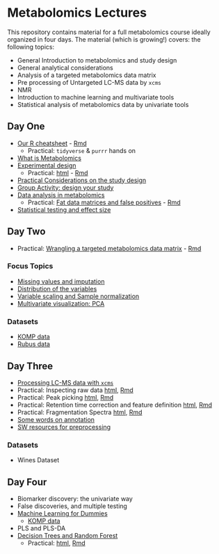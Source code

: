 # Metabolomics Lectures

This repository contains material for a full metabolomics course ideally organized in four days.
The material (which is growing!) covers: the following topics:

* General Introduction to metabolomics and study design
* General analytical considerations
* Analysis of a targeted metabolomics data matrix
* Pre processing of Untargeted LC-MS data by `xcms`
* NMR
* Introduction to machine learning and multivariate tools
* Statistical analysis of metabolomics data by univariate tools


## Day One

* [Our R cheatsheet](Day1/Our_R_cheatsheet.html) - [Rmd](Day1/Our_R_cheatsheet.Rmd)
    - Practical: `tidyverse` & `purrr` hands on
* [What is Metabolomics](Day1/Metabolomics.html)
* [Experimental design](Day1/experimental_design.pdf )
    - Practical: [html](Day1/stratified_random_sampling.html) - [Rmd](Day1/stratified_random_sampling.Rmd)
* [Practical Considerations on the study design](Day1/practical_considerations.html)
* [Group Activity: design your study](Day1/Group_activity_study_design.html)
* [Data analysis in metabolomics](Day1/Metabolomics_data_matrix.html)
    - Practical: [Fat data matrices and false positives](Day1/False_Positives.html) - [Rmd](Day1/False_Positives.Rmd) 
* [Statistical testing and effect size](Day1/statisticaltesting_and_effectsize.html)

## Day Two

* Practical: [Wrangling a targeted metabolomics data matrix](Day2/wrangling_targeted_DM.html) -  [Rmd](Day2/wrangling_targeted_DM.Rmd)

### Focus Topics
* [Missing values and imputation](Day2/MissingValues.html)
* [Distribution of the variables](Day2/Variable_distribution.html)
* [Variable scaling and Sample normalization](Day2/Scaling_and_normalization.html)
* [Multivariate visualization: PCA](Day2/PCA.html)

### Datasets
* [KOMP data](Day2/KOMP_data_targeted.RData)
* [Rubus data](Day2/rubus_targeted.csv)

## Day Three

* [Processing LC-MS data with `xcms`](Day3/processing_LC_MS.html.html)
* Practical: Inspecting raw data [html](Day3/Inspecting_raw_data.html), [Rmd](Day3/Inspecting_raw_data.Rmd)
* Practical: Peak picking [html](Day3/peak_picking.html), [Rmd](Day3/peak_picking.Rmd)
* Practical: Retention time correction and feature definition [html](Day3/rt_corr_feat_def.html), [Rmd](Day3/rt_corr_feat_def.Rmd)
* Practical: Fragmentation Spectra [html](Day3/fragmentation_spectra.html), [Rmd](Day3/fragmentation_spectra.Rmd)
* [Some words on annotation](Day3/annotation.html)
* [SW resources for preprocessing](Day3/software_resources_for_preprocessing.html)


### Datasets
* Wines Dataset


## Day Four

* Biomarker discovery: the univariate way
* False discoveries, and multiple testing
* [Machine Learning for Dummies](Day4/ML_intro.html)
  * [KOMP data](Day2/KOMP_data_targeted.RData)
* PLS and PLS-DA
* [Decision Trees and Random Forest](Day4/Decision_Trees_and_RandomForest.html)
  * Practical: [html](Day4/Random_Forest_in_practice.html), [Rmd](Day4/Random_Forest_in_practice.Rmd)



